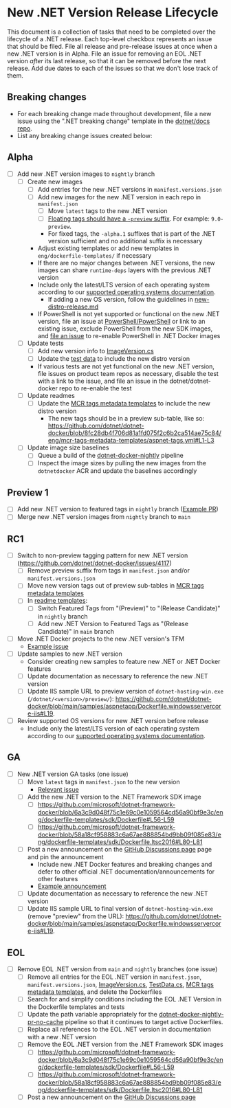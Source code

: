 # New .NET Version Release Lifecycle

This document is a collection of tasks that need to be completed over the lifecycle of a .NET release.
Each top-level checkbox represents an issue that should be filed.
File all release and pre-release issues at once when a new .NET version is in Alpha.
File an issue for removing an EOL .NET version *after* its last release, so that it can be removed before the next release.
Add due dates to each of the issues so that we don't lose track of them.

## Breaking changes

- For each breaking change made throughout development, file a new issue using the ".NET breaking change" template in the [dotnet/docs repo](https://github.com/dotnet/docs/issues/new/choose).
- List any breaking change issues created below:

## Alpha

- [ ] Add new .NET version images to `nightly` branch
  - [ ] Create new images
    - [ ] Add entries for the new .NET versions in `manifest.versions.json`
    - [ ] Add new images for the new .NET version in each repo in `manifest.json`
      - [ ] Move `latest` tags to the new .NET version
      - [ ] [Floating tags should have a `-preview` suffix](https://github.com/dotnet/dotnet-docker/issues/4117). For example: `9.0-preview`.
      - For fixed tags, the `-alpha.1` suffixes that is part of the .NET version sufficient and no additional suffix is necessary
    - Adjust existing templates or add new templates in `eng/dockerfile-templates/` if necessary
    - If there are no major changes between .NET versions, the new images can share `runtime-deps` layers with the previous .NET version
    - Include only the latest/LTS version of each operating system according to our [supported operating systems documentation](https://github.com/dotnet/dotnet-docker/blob/main/documentation/supported-platforms.md#operating-systems).
      - If adding a new OS version, follow the guidelines in [new-distro-release.md](https://raw.githubusercontent.com/dotnet/dotnet-docker/main/.github/ISSUE_TEMPLATE/releases/new-distro-release.md)
    - If PowerShell is not yet supported or functional on the new .NET version, file an issue at [PowerShell/PowerShell](https://github.com/PowerShell/PowerShell/issues) or link to an existing issue, exclude PowerShell from the new SDK images, and [file an issue](https://github.com/dotnet/dotnet-docker/issues/new/choose) to re-enable PowerShell in .NET Docker images
  - [ ] Update tests
    - [ ] Add new version info to [ImageVersion.cs](https://github.com/dotnet/dotnet-docker/blob/nightly/tests/Microsoft.DotNet.Docker.Tests/ImageVersion.cs)
    - [ ] Update the [test data](https://github.com/dotnet/dotnet-docker/blob/nightly/tests/Microsoft.DotNet.Docker.Tests/TestData.cs) to include the new distro version
    - If various tests are not yet functional on the new .NET version, file issues on product team repos as necessary, disable the test with a link to the issue, and file an issue in the dotnet/dotnet-docker repo to re-enable the test
  - [ ] Update readmes
    - [ ] Update the [MCR tags metadata templates](https://github.com/dotnet/dotnet-docker/tree/main/eng/mcr-tags-metadata-templates) to include the new distro version
      - The new tags should be in a preview sub-table, like so: <https://github.com/dotnet/dotnet-docker/blob/8fc28db4f706d81a1fd075f2c6b2ca514ae75c84/eng/mcr-tags-metadata-templates/aspnet-tags.yml#L1-L3>
  - [ ] Update image size baselines
    - [ ] Queue a build of the [dotnet-docker-nightly](https://dev.azure.com/dnceng/internal/_build?definitionId=359) pipeline
    - [ ] Inspect the image sizes by pulling the new images from the `dotnetdocker` ACR and update the baselines accordingly

## Preview 1

- [ ] Add new .NET version to featured tags in `nightly` branch ([Example PR](https://github.com/dotnet/dotnet-docker/pull/5157))
- [ ] Merge new .NET version images from `nightly` branch to `main`

## RC1

- [ ] Switch to non-preview tagging pattern for new .NET version (<https://github.com/dotnet/dotnet-docker/issues/4117>)
  - [ ] Remove preview suffix from tags in `manifest.json` and/or `manifest.versions.json`
  - [ ] Move new version tags out of preview sub-tables in [MCR tags metadata templates](https://github.com/dotnet/dotnet-docker/tree/main/eng/mcr-tags-metadata-templates)
  - [ ] In [readme templates](https://github.com/dotnet/dotnet-docker/blob/main/eng/readme-templates/FeaturedTags.md):
    - [ ] Switch Featured Tags from "(Preview)" to "(Release Candidate)" in `nightly` branch
    - [ ] Add new .NET Version to Featured Tags as "(Release Candidate)" in `main` branch
- [ ] Move .NET Docker projects to the new .NET version's TFM
  - [Example issue](https://github.com/dotnet/docker-tools/issues/1181)
- [ ] Update samples to new .NET version
  - Consider creating new samples to feature new .NET or .NET Docker features
  - [ ] Update documentation as necessary to reference the new .NET version
  - [ ] Update IIS sample URL to preview version of `dotnet-hosting-win.exe` (`/dotnet/<version>/preview/`): <https://github.com/dotnet/dotnet-docker/blob/main/samples/aspnetapp/Dockerfile.windowsservercore-iis#L19>.
- [ ] Review supported OS versions for new .NET version before release
  - Include only the latest/LTS version of each operating system according to our [supported operating systems documentation](https://github.com/dotnet/dotnet-docker/blob/main/documentation/supported-platforms.md#operating-systems).

## GA

- [ ] New .NET version GA tasks (one issue)
  - [ ] Move `latest` tags in `manifest.json` to the new version
    - [Relevant issue](https://github.com/dotnet/dotnet-docker/issues/2316)
  - [ ] Add the new .NET version to the .NET Framework SDK image
    - [ ] <https://github.com/microsoft/dotnet-framework-docker/blob/6a3c9d048f75c1e69c0e1059564cd56a90bf9e3c/eng/dockerfile-templates/sdk/Dockerfile#L56-L59>
    - [ ] <https://github.com/microsoft/dotnet-framework-docker/blob/58a18cf958883c6a67ae888854bd9bb09f085e83/eng/dockerfile-templates/sdk/Dockerfile.ltsc2016#L80-L81>
  - [ ] Post a new announcement on the [GitHub Discussions page](https://github.com/dotnet/dotnet-docker/discussions/new?category=announcements) page and pin the announcement
    - Include new .NET Docker features and breaking changes and defer to other official .NET documentation/announcements for other features
    - [Example announcement](https://github.com/dotnet/dotnet-docker/discussions/4995)
  - [ ] Update documentation as necessary to reference the new .NET version
  - [ ] Update IIS sample URL to final version of `dotnet-hosting-win.exe` (remove "preview" from the URL): <https://github.com/dotnet/dotnet-docker/blob/main/samples/aspnetapp/Dockerfile.windowsservercore-iis#L19>.

## EOL

- [ ] Remove EOL .NET version from `main` and `nightly` branches (one issue)
  - [ ] Remove all entries for the EOL .NET version in `manifest.json`, `manifest.versions.json`, [ImageVersion.cs](https://github.com/dotnet/dotnet-docker/blob/nightly/tests/Microsoft.DotNet.Docker.Tests/ImageVersion.cs), [TestData.cs](https://github.com/dotnet/dotnet-docker/blob/nightly/tests/Microsoft.DotNet.Docker.Tests/TestData.cs), [MCR tags metadata templates](https://github.com/dotnet/dotnet-docker/tree/main/eng/mcr-tags-metadata-templates), and delete the Dockerfiles
  - [ ] Search for and simplify conditions including the EOL .NET Version in the Dockerfile templates and tests
  - [ ] Update the path variable appropriately for the [dotnet-docker-nightly-pr-no-cache](https://dev.azure.com/dnceng-public/public/_build?definitionId=184) pipeline so that it continues to target active Dockerfiles.
  - [ ] Replace all references to the EOL .NET version in documentation with a new .NET version
  - [ ] Remove the EOL .NET version from the .NET Framework SDK images
    - [ ] <https://github.com/microsoft/dotnet-framework-docker/blob/6a3c9d048f75c1e69c0e1059564cd56a90bf9e3c/eng/dockerfile-templates/sdk/Dockerfile#L56-L59>
    - [ ] <https://github.com/microsoft/dotnet-framework-docker/blob/58a18cf958883c6a67ae888854bd9bb09f085e83/eng/dockerfile-templates/sdk/Dockerfile.ltsc2016#L80-L81>
  - [ ] Post a new announcement on the [GitHub Discussions page](https://github.com/dotnet/dotnet-docker/discussions/new?category=announcements)
